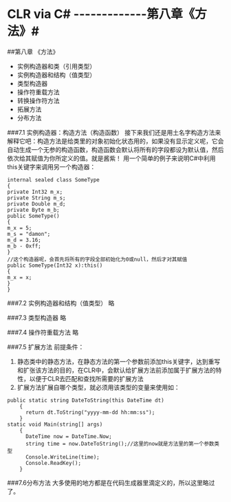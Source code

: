 ﻿CLR via C#   -------------第八章《方法》#
========================================
##第八章                《方法》

 - 实例构造器和类（引用类型）
 - 实例构造器和结构（值类型）
 - 类型构造器
 - 操作符重载方法
 - 转换操作符方法
 - 拓展方法
 - 分布方法

###7.1 实例构造器：构造方法（构造函数）
接下来我们还是用土名字构造方法来解释它吧：构造方法是给类里的对象初始化状态用的，如果没有显示定义呢，它会自动生成一个无参的构造函数，构造函数会默认将所有的字段都设为默认值，然后依次给其赋值为你所定义的值。就是酱紫！
用一个简单的例子来说明C#中利用this关键字来调用另一个构造器：
```
internal sealed class SomeType
{
private Int32 m_x;
private String m_s;
private Double m_d;
private Byte m_b;
public SomeType()
{
m_x = 5;
m_s = "damon";
m_d = 3.16;
m_b - 0xff;
}
//这个构造器呢，会首先将所有的字段全部初始化为0或null，然后才对其赋值
public SomeType(Int32 x):this()
{
m_x = x;
}
}
```
###7.2 实例构造器和结构（值类型）
略

###7.3 类型构造器
略

###7.4 操作符重载方法
略

###7.5 扩展方法
前提条件：

 1. 静态类中的静态方法，在静态方法的第一个参数前添加this关键字，达到重写和扩张该方法的目的，在CLR中，会默认给扩展方法前添加属于扩展方法的特性，以便于CLR去匹配和查找所需要的扩展方法
 2. 扩展方法扩展自哪个类型，就必须用该类型的变量来使用如：
```
public static string DateToString(this DateTime dt)
    {
      return dt.ToString("yyyy-mm-dd hh:mm:ss");
    }
static void Main(string[] args)
    {
      DateTime now = DateTime.Now; 
      string time = now.DateToString();//这里的now就是方法里的第一个参数类型
      Console.WriteLine(time);
      Console.ReadKey();
    }
```

###7.6分布方法
大多使用的地方都是在代码生成器里滴定义的，所以这里略过了。




